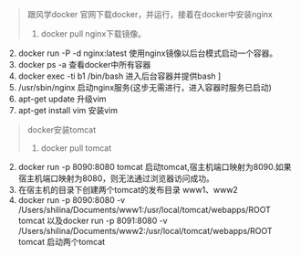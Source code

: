 >跟风学docker
>官网下载docker，并运行，接着在docker中安装nginx
>
>1. docker pull nginx下载镜像。
2. docker run -P -d nginx:latest  使用nginx镜像以后台模式启动一个容器。
3. docker ps -a 查看docker中所有容器 
4. docker	 exec -ti b1 /bin/bash 进入后台容器并提供bash ]
5. /usr/sbin/nginx 启动nginx服务(这步无需进行，进入容器时服务已启动)
6. apt-get update 升级vim 
7. apt-get install vim 安装vim

>docker安装tomcat
>
>1. docker pull tomcat 
2. docker run -p 8090:8080 tomcat 启动tomcat,宿主机端口映射为8090.如果宿主机端口映射为8080，则无法通过浏览器访问成功。
3. 在宿主机的目录下创建两个tomcat的发布目录 www1、www2 
4. docker run -p 8090:8080 -v /Users/shilina/Documents/www1:/usr/local/tomcat/webapps/ROOT  tomcat  以及docker run -p 8091:8080 -v /Users/shilina/Documents/www2:/usr/local/tomcat/webapps/ROOT  tomcat 启动两个tomcat  
 